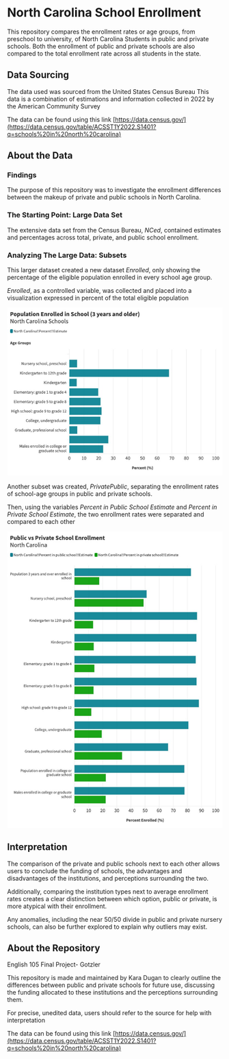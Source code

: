 # North Carolina School Enrollment 

This repository compares the enrollment rates or age groups, from preschool to university, of North Carolina Students in public and private schools. Both the enrollment of public and private schools are also compared to the total enrollment rate across all students in the state. 

## Data Sourcing 

The data used was sourced from the United States Census Bureau 
This data is a combination of estimations and information collected in 2022 by the American Community Survey

The data can be found using this link 
[https://data.census.gov/](https://data.census.gov/table/ACSST1Y2022.S1401?q=schools%20in%20north%20carolina)

## About the Data 
### Findings 

The purpose of this repository was to investigate the enrollment differences between the makeup of private and public schools in North Carolina. 

### The Starting Point: Large Data Set

The extensive data set from the Census Bureau, *NCed*, contained estimates and percentages across total, private, and public school enrollment.

### Analyzing The Large Data: Subsets

This larger dataset created a new dataset *Enrolled*, only showing the percentage of the eligible population enrolled in every school age group.

*Enrolled*, as a controlled variable, was collected and placed into a visualization expressed in percent of the total eligible population 

![enrollment-bar-chart](images/TotalEnroll.jpeg)

Another subset was created, *PrivatePublic*, separating the enrollment rates of school-age groups in public and private schools.

Then, using the variables *Percent in Public School Estimate* and *Percent in Private School Estimate*, the two enrollment rates were separated and compared to each other 

![enrollment-bar-chart](images/PrivPubBarChart.jpeg)

## Interpretation

The comparison of the private and public schools next to each other allows users to conclude the funding of schools, the advantages and disadvantages of the institutions, and perceptions surrounding the two. 

Additionally, comparing the institution types next to average enrollment rates creates a clear distinction between which option, public or private, is more atypical with their enrollment. 

Any anomalies, including the near 50/50 divide in public and private nursery schools, can also be further explored to explain why outliers may exist. 

## About the Repository

English 105 Final Project- Gotzler

This repository is made and maintained by Kara Dugan to clearly outline the differences between public and private schools for future use, discussing the funding allocated to these institutions and the perceptions surrounding them. 

For precise, unedited data, users should refer to the source for help with interpretation

The data can be found using this link 
[https://data.census.gov/](https://data.census.gov/table/ACSST1Y2022.S1401?q=schools%20in%20north%20carolina)
